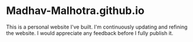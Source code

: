 # Madhav-Malhotra.github.io
This is a personal website I've built.
I'm continuously updating and refining the website.
I would appreciate any feedback before I fully publish it.
